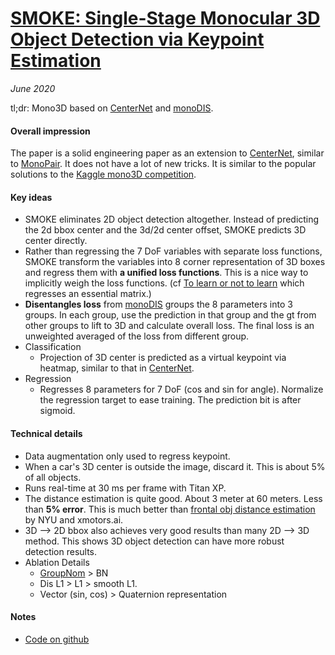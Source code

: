 # [SMOKE: Single-Stage Monocular 3D Object Detection via Keypoint Estimation](https://arxiv.org/abs/2002.10111)

_June 2020_

tl;dr: Mono3D based on [CenterNet](centernet.md) and [monoDIS](monodis.md).

#### Overall impression
The paper is a solid engineering paper as an extension to [CenterNet](centernet.md), similar to [MonoPair](monopair.md). It does not have a lot of new tricks. It is similar to the popular solutions to the [Kaggle mono3D competition](https://www.kaggle.com/c/pku-autonomous-driving).

#### Key ideas
- SMOKE eliminates 2D object detection altogether. Instead of predicting the 2d bbox center and the 3d/2d center offset, SMOKE predicts 3D center directly.
- Rather than regressing the 7 DoF variables with separate loss functions, SMOKE transform the variables into 8 corner representation of 3D boxes and regress them with **a unified loss functions**. This is a nice way to implicitly weigh the loss functions. (cf [To learn or not to learn](to_learn_or_not.md) which regresses an essential matrix.)
- **Disentangles loss** from [monoDIS](monodis.md) groups the 8 parameters into 3 groups. In each group, use the prediction in that group and the gt from other groups to lift to 3D and calculate overall loss. The final loss is an unweighted averaged of the loss from different group. 
- Classification
	- Projection of 3D center is predicted as a virtual keypoint via heatmap, similar to that in [CenterNet](centernet.md).
- Regression
	- Regresses 8 parameters for 7 DoF (cos and sin for angle). Normalize the regression target to ease training. The prediction bit is after sigmoid. 


#### Technical details
- Data augmentation only used to regress keypoint. 
- When a car's 3D center is outside the image, discard it. This is about 5% of all objects. 
- Runs real-time at 30 ms per frame with Titan XP.
- The distance estimation is quite good. About 3 meter at 60 meters. Less than **5% error**. This is much better than [frontal obj distance estimation](obj_dist_iccv2019.md) by NYU and xmotors.ai.
- 3D --> 2D bbox also achieves very good results than many 2D --> 3D method. This shows 3D object detection can have more robust detection results. 
- Ablation Details
	- [GroupNom](groupnorm.md) > BN
	- Dis L1 > L1 > smooth L1. 
	- Vector (sin, cos) > Quaternion representation

#### Notes
- [Code on github](https://github.com/lzccccc/SMOKE)

